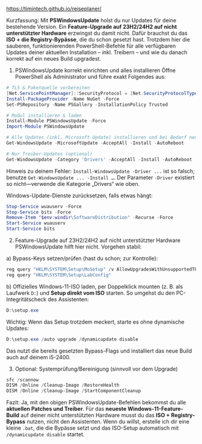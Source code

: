 https://timintech.github.io/reiseplaner/

Kurzfassung: Mit **PSWindowsUpdate** holst du nur Updates für deine bestehende Version. Ein **Feature-Upgrade auf 23H2/24H2 auf nicht unterstützter Hardware** erzwingst du damit nicht. Dafür brauchst du das **ISO + die Registry-Bypässe**, die du schon gesetzt hast.
Trotzdem hier die sauberen, funktionierenden PowerShell-Befehle für alle verfügbaren Updates deiner aktuellen Installation – inkl. Treibern – und wie du danach korrekt auf ein neues Build upgradest.

1. PSWindowsUpdate korrekt einrichten und alles installieren
   Öffne PowerShell als Administrator und führe exakt Folgendes aus:

```powershell
# TLS & Paketquelle vorbereiten
[Net.ServicePointManager]::SecurityProtocol = [Net.SecurityProtocolType]::Tls12
Install-PackageProvider -Name NuGet -Force
Set-PSRepository -Name PSGallery -InstallationPolicy Trusted

# Modul installieren & laden
Install-Module PSWindowsUpdate -Force
Import-Module PSWindowsUpdate

# Alle Updates (inkl. Microsoft Update) installieren und bei Bedarf neu starten
Get-WindowsUpdate -MicrosoftUpdate -AcceptAll -Install -AutoReboot

# Nur Treiber-Updates (optional)
Get-WindowsUpdate -Category 'Drivers' -AcceptAll -Install -AutoReboot
```

Hinweis zu deinem Fehler: `Install-WindowsUpdate -Driver ...` ist so falsch; benutze `Get-WindowsUpdate ... -Install …`. Der Parameter `-Driver` existiert so nicht—verwende die Kategorie „Drivers“ wie oben.

Windows-Update-Dienste zurücksetzen, falls etwas hängt:

```powershell
Stop-Service wuauserv -Force
Stop-Service bits -Force
Remove-Item "$env:windir\SoftwareDistribution" -Recurse -Force
Start-Service wuauserv
Start-Service bits
```

2. Feature-Upgrade auf 23H2/24H2 auf nicht unterstützter Hardware
   PSWindowsUpdate hilft hier nicht. Vorgehen stabil:

a) Bypass-Keys setzen/prüfen (hast du schon; zur Kontrolle):

```powershell
reg query "HKLM\SYSTEM\Setup\MoSetup" /v AllowUpgradesWithUnsupportedTPMOrCPU
reg query "HKLM\SYSTEM\Setup\LabConfig"
```

b) Offizielles Windows-11-ISO laden, per Doppelklick mounten (z. B. als Laufwerk `D:`) und **Setup direkt vom ISO** starten. So umgehst du den PC-Integritätscheck des Assistenten:

```powershell
D:\setup.exe
```

Wichtig: Wenn das Setup trotzdem meckert, starte es ohne dynamische Updates:

```powershell
D:\setup.exe /auto upgrade /dynamicupdate disable
```

Das nutzt die bereits gesetzten Bypass-Flags und installiert das neue Build auch auf deinem i5-2400.

3. Optional: Systemprüfung/Bereinigung (sinnvoll vor dem Upgrade)

```powershell
sfc /scannow
DISM /Online /Cleanup-Image /RestoreHealth
DISM /Online /Cleanup-Image /StartComponentCleanup
```

Fazit:
Ja, mit den obigen PSWindowsUpdate-Befehlen bekommst du alle **aktuellen Patches und Treiber**. Für das **neueste Windows-11-Feature-Build** auf deiner nicht unterstützten Hardware musst du das **ISO + Registry-Bypass** nutzen, nicht den Assistenten. Wenn du willst, erstelle ich dir eine kleine `.bat`, die die Bypässe setzt und das ISO-Setup automatisch mit `/dynamicupdate disable` startet.
